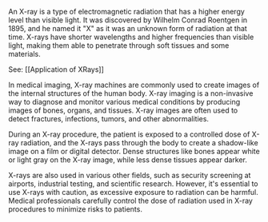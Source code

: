 An X-ray is a type of electromagnetic radiation that has a higher energy level than visible light. It was discovered by Wilhelm Conrad Roentgen in 1895, and he named it "X" as it was an unknown form of radiation at that time. X-rays have shorter wavelengths and higher frequencies than visible light, making them able to penetrate through soft tissues and some materials.


See: [[Application of XRays]]

In medical imaging, X-ray machines are commonly used to create images of the internal structures of the human body. X-ray imaging is a non-invasive way to diagnose and monitor various medical conditions by producing images of bones, organs, and tissues. X-ray images are often used to detect fractures, infections, tumors, and other abnormalities.

During an X-ray procedure, the patient is exposed to a controlled dose of X-ray radiation, and the X-rays pass through the body to create a shadow-like image on a film or digital detector. Dense structures like bones appear white or light gray on the X-ray image, while less dense tissues appear darker.

X-rays are also used in various other fields, such as security screening at airports, industrial testing, and scientific research. However, it's essential to use X-rays with caution, as excessive exposure to radiation can be harmful. Medical professionals carefully control the dose of radiation used in X-ray procedures to minimize risks to patients.


